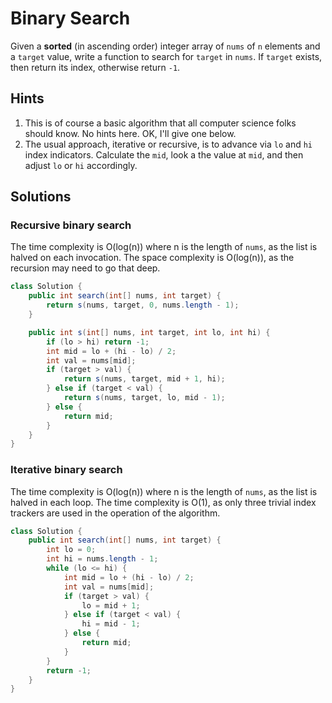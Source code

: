 # Binary Search

Given a **sorted** (in ascending order) integer array of `nums` of `n` elements
and a `target` value, write a function to search for `target` in `nums`. If
`target` exists, then return its index, otherwise return `-1`.

## Hints

1. This is of course a basic algorithm that all computer science folks should
   know. No hints here. OK, I'll give one below.
1. The usual approach, iterative or recursive, is to advance via `lo` and `hi`
   index indicators. Calculate the `mid`, look a the value at `mid`, and then
   adjust `lo` or `hi` accordingly.

## Solutions

### Recursive binary search

The time complexity is O(log(n)) where n is the length of `nums`, as the list
is halved on each invocation. The space complexity is O(log(n)), as the
recursion may need to go that deep.

```java
class Solution {
    public int search(int[] nums, int target) {
        return s(nums, target, 0, nums.length - 1);
    }

    public int s(int[] nums, int target, int lo, int hi) {
        if (lo > hi) return -1;
        int mid = lo + (hi - lo) / 2;
        int val = nums[mid];
        if (target > val) {
            return s(nums, target, mid + 1, hi);
        } else if (target < val) {
            return s(nums, target, lo, mid - 1);
        } else {
            return mid;
        }
    }
}
```

### Iterative binary search

The time complexity is O(log(n)) where n is the length of `nums`,
as the list is halved in each loop. The time complexity is O(1),
as only three trivial index trackers are used in the operation
of the algorithm.

```java
class Solution {
    public int search(int[] nums, int target) {
        int lo = 0;
        int hi = nums.length - 1;
        while (lo <= hi) {
            int mid = lo + (hi - lo) / 2;
            int val = nums[mid];
            if (target > val) {
                lo = mid + 1;
            } else if (target < val) {
                hi = mid - 1;
            } else {
                return mid;
            }
        }
        return -1;
    }
}
```
